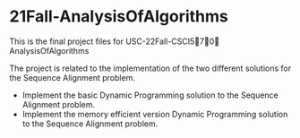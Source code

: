 # 21Fall-AnalysisOfAlgorithms
This is the final project files for USC-22Fall-CSCI5⃣️7⃣️0⃣️ AnalysisOfAlgorithms

The project is related to the implementation of the two different solutions for the Sequence Alignment problem.
-  Implement the basic Dynamic Programming solution to the Sequence Alignment problem.
-  Implement the memory efficient version Dynamic Programming solution to the Sequence Alignment problem.
